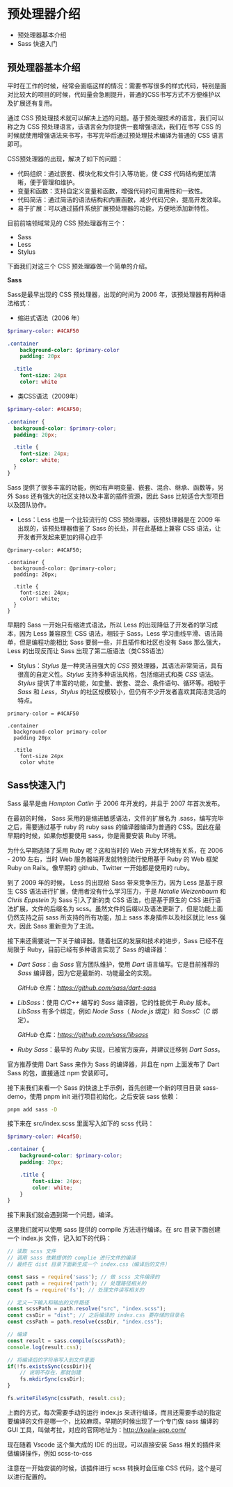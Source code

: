 # 预处理器介绍

- 预处理器基本介绍
- Sass 快速入门



## 预处理器基本介绍

平时在工作的时候，经常会面临这样的情况：需要书写很多的样式代码，特别是面对比较大的项目的时候，代码量会急剧提升，普通的CSS书写方式不方便维护以及扩展还有复用。

通过 CSS 预处理技术就可以解决上述的问题。基于预处理技术的语言，我们可以称之为 CSS 预处理语言，该语言会为你提供一套增强语法，我们在书写 CSS 的时候就使用增强语法来书写，书写完毕后通过预处理技术编译为普通的 CSS 语言即可。



CSS预处理器的出现，解决了如下的问题：

- 代码组织：通过嵌套、模块化和文件引入等功能，使 *CSS* 代码结构更加清晰，便于管理和维护。
- 变量和函数：支持自定义变量和函数，增强代码的可重用性和一致性。
- 代码简洁：通过简洁的语法结构和内置函数，减少代码冗余，提高开发效率。
- 易于扩展：可以通过插件系统扩展预处理器的功能，方便地添加新特性。

目前前端领域常见的 CSS 预处理器有三个：

- Sass
- Less
- Stylus

下面我们对这三个 CSS 预处理器做一个简单的介绍。

**Sass**

Sass是最早出现的 CSS 预处理器，出现的时间为 2006 年，该预处理器有两种语法格式：

- 缩进式语法（2006 年）

```sass
$primary-color: #4CAF50

.container
	background-color: $primary-color
	padding: 20px

  .title
    font-size: 24px
    color: white
```

- 类CSS语法（2009年）

```scss
$primary-color: #4CAF50;

.container {
  background-color: $primary-color;
  padding: 20px;

  .title {
    font-size: 24px;
    color: white;
  }
}
```

Sass 提供了很多丰富的功能，例如有声明变量、嵌套、混合、继承、函数等，另外 Sass 还有强大的社区支持以及丰富的插件资源，因此 Sass 比较适合大型项目以及团队协作。



- Less：Less 也是一个比较流行的 CSS 预处理器，该预处理器是在 2009 年出现的，该预处理器借鉴了 Sass 的长处，并在此基础上兼容 CSS 语法，让开发者开发起来更加的得心应手

```less
@primary-color: #4CAF50;
    
.container {
  background-color: @primary-color;
  padding: 20px;

  .title {
    font-size: 24px;
    color: white;
  }
}
```

早期的 Sass 一开始只有缩进式语法，所以 Less 的出现降低了开发者的学习成本，因为 Less 兼容原生 CSS 语法，相较于 Sass，Less 学习曲线平滑、语法简单，但是编程功能相比 Sass 要弱一些，并且插件和社区也没有 Sass 那么强大，Less 的出现反而让 Sass 出现了第二版语法（类CSS语法）



- Stylus：*Stylus* 是一种灵活且强大的 *CSS* 预处理器，其语法非常简洁，具有很高的自定义性。*Stylus* 支持多种语法风格，包括缩进式和类 *CSS* 语法。*Stylus* 提供了丰富的功能，如变量、嵌套、混合、条件语句、循环等。相较于 *Sass* 和 *Less*，*Stylus* 的社区规模较小，但仍有不少开发者喜欢其简洁灵活的特点。

```stylus
primary-color = #4CAF50

.container
  background-color primary-color
  padding 20px

  .title
    font-size 24px
    color white
```



## Sass快速入门

Sass 最早是由  *Hampton Catlin* 于 2006 年开发的，并且于 2007 年首次发布。

在最初的时候， Sass 采用的是缩进敏感语法，文件的扩展名为 .sass，编写完毕之后，需要通过基于 ruby 的 ruby sass 的编译器编译为普通的 CSS。因此在最早期的时候，如果你想要使用 sass，你是需要安装 Ruby 环境。

为什么早期选择了采用 Ruby 呢？这和当时的 Web 开发大环境有关系，在 2006 - 2010 左右，当时 Web 服务器端开发就特别流行使用基于 Ruby 的 Web 框架 Ruby on Rails。像早期的 github、Twitter 一开始都是使用的 ruby。



到了 2009 年的时候， Less 的出现给 Sass 带来竞争压力，因为 Less 是基于原生 CSS 语法进行扩展，使用者没有什么学习压力，于是 *Natalie Weizenbaum* 和 *Chris Eppstein* 为 Sass 引入了新的类 CSS 语法，也是基于原生的 CSS 进行语法扩展，文件的后缀名为 scss。虽然文件的后缀以及语法更新了，但是功能上面仍然支持之前 sass 所支持的所有功能，加上 sass 本身插件以及社区就比 less 强大，因此 Sass 重新变为了主流。



接下来还需要说一下关于编译器。随着社区的发展和技术的进步，Sass 已经不在局限于 Ruby，目前已经有多种语言实现了 Sass 的编译器：

- *Dart Sass*：由 *Sass* 官方团队维护，使用 *Dart* 语言编写。它是目前推荐的 *Sass* 编译器，因为它是最新的、功能最全的实现。

    *GitHub* 仓库：*https://github.com/sass/dart-sass*

- *LibSass*：使用 *C/C++* 编写的 *Sass* 编译器，它的性能优于 *Ruby* 版本。*LibSass* 有多个绑定，例如 *Node Sass*（ *Node.js* 绑定）和 *SassC*（*C* 绑定）。

    *GitHub* 仓库：*https://github.com/sass/libsass*

- *Ruby Sass*：最早的 *Ruby* 实现，已被官方废弃，并建议迁移到 *Dart Sass*。

官方推荐使用 Dart Sass 来作为 Sass 的编译器，并且在 npm 上面发布了 Dart Sass 的包，直接通过 npm 安装即可。

接下来我们来看一个 Sass 的快速上手示例，首先创建一个新的项目目录 sass-demo，使用 pnpm init 进行项目初始化，之后安装 sass 依赖：

```bash
pnpm add sass -D
```

接下来在 src/index.scss 里面写入如下的 scss 代码：

```scss
$primary-color: #4caf50;

.container {
    background-color: $primary-color;
    padding: 20px;

    .title {
        font-size: 24px;
        color: white;
    }
}
```

接下来我们就会遇到第一个问题，编译。

这里我们就可以使用 sass 提供的 compile 方法进行编译。在 src 目录下面创建一个 index.js 文件，记入如下的代码：

```js
// 读取 scss 文件
// 调用 sass 依赖提供的 complie 进行文件的编译
// 最终在 dist 目录下面新生成一个 index.css（编译后的文件）

const sass = require('sass'); // 做 scss 文件编译的
const path = require('path'); // 处理路径相关的
const fs = require('fs'); // 处理文件读写相关的

// 定义一下输入和输出的文件路径
const scssPath = path.resolve("src", "index.scss");
const cssDir = "dist"; // 之后编译的 index.css 要存储的目录名
const cssPath = path.resolve(cssDir, "index.css");

// 编译
const result = sass.compile(scssPath);
console.log(result.css);

// 将编译后的字符串写入到文件里面
if(!fs.existsSync(cssDir)){
    // 说明不存在，那就创建
    fs.mkdirSync(cssDir);
}

fs.writeFileSync(cssPath, result.css);
```



上面的方式，每次需要手动的运行 index.js 来进行编译，而且还需要手动的指定要编译的文件是哪一个，比较麻烦。早期的时候出现了一个专门做 sass 编译的 GUI 工具，叫做考拉，对应的官网地址为：http://koala-app.com/



现在随着 Vscode 这个集大成的 IDE 的出现，可以直接安装 Sass 相关的插件来做编译操作，例如 scss-to-css

注意在一开始安装的时候，该插件进行 scss 转换时会压缩 CSS 代码，这个是可以进行配置的。